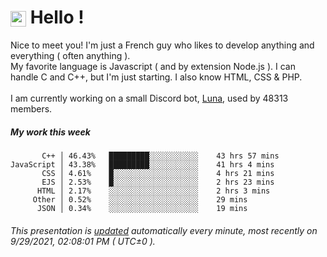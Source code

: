 # <img src="https://64.media.tumblr.com/a77fe63f35eafbe14be38765babf1cb2/ec4eb63d77592970-8f/s1280x1920/cb3343c17d8b4e6010ca747520d078d3dba9ac25.gif" style="vertical-align:middle" width="25px"> Hello !
Nice to meet you! I'm just a French guy who likes to develop anything and everything ( often anything ). <br/>My favorite language is Javascript ( and by extension Node.js ). I can handle C and C++, but I'm just starting. I also know HTML, CSS & PHP.<br/><br/>
I am currently working on a small Discord bot, [Luna](https://github.com/Asgarrrr/Luna), used by 48313 members.<br/>
##### My work this week<br/>
```
       C++ │ 46.43%   █████████░░░░░░░░░░░    43 hrs 57 mins
JavaScript │ 43.38%   █████████░░░░░░░░░░░    41 hrs 4 mins
       CSS │ 4.61%    █░░░░░░░░░░░░░░░░░░░    4 hrs 21 mins
       EJS │ 2.53%    █░░░░░░░░░░░░░░░░░░░    2 hrs 23 mins
      HTML │ 2.17%    ░░░░░░░░░░░░░░░░░░░░    2 hrs 3 mins
     Other │ 0.52%    ░░░░░░░░░░░░░░░░░░░░    29 mins
      JSON │ 0.34%    ░░░░░░░░░░░░░░░░░░░░    19 mins
```
###### This presentation is [updated](https://github.com/Asgarrrr) automatically every minute, most recently on 9/29/2021, 02:08:01 PM ( UTC±0 ).